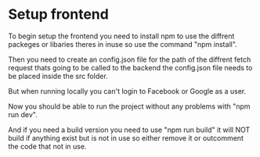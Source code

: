 # Setup frontend
To begin setup the frontend you need to install npm to use the diffrent packeges or libaries theres in inuse so use the command "npm install".

Then you need to create an config.json file for the path of the diffrent fetch request thats going to be called to the backend
the config.json file needs to be placed inside the src folder.  

But when running locally you can't login to Facebook or Google as a user.

Now you should be able to run the project without any problems with "npm run dev".

And if you need a build version you need to use "npm run build"
it will NOT build if anything exist but is not in use so either remove it or outcomment the code that not in use.